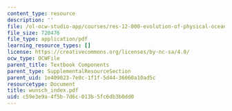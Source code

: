 ```yaml
---
content_type: resource
description: ''
file: /ol-ocw-studio-app/courses/res-12-000-evolution-of-physical-oceanography-spring-2007/c59e3e9a4f5b7d6c013b5fc6db3b0dd0_wunsch_index.pdf
file_size: 720476
file_type: application/pdf
learning_resource_types: []
license: https://creativecommons.org/licenses/by-nc-sa/4.0/
ocw_type: OCWFile
parent_title: Textbook Components
parent_type: SupplementalResourceSection
parent_uid: 1e409023-7e0c-1f1f-5d44-36060a10ad5c
resourcetype: Document
title: wunsch_index.pdf
uid: c59e3e9a-4f5b-7d6c-013b-5fc6db3b0dd0
---
```

